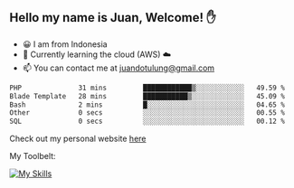 ## Hello my name is Juan, Welcome! ✋

- 😀 I am from Indonesia
- 📖 Currently learning the cloud (AWS) ☁️
- 📫 You can contact me at juandotulung@gmail.com

<!--START_SECTION:waka-->

```txt
PHP              31 mins         ████████████▒░░░░░░░░░░░░   49.59 %
Blade Template   28 mins         ███████████▒░░░░░░░░░░░░░   45.09 %
Bash             2 mins          █░░░░░░░░░░░░░░░░░░░░░░░░   04.65 %
Other            0 secs          ░░░░░░░░░░░░░░░░░░░░░░░░░   00.55 %
SQL              0 secs          ░░░░░░░░░░░░░░░░░░░░░░░░░   00.12 %
```

<!--END_SECTION:waka-->

Check out my personal website [here](https://juanchristian.com)

My Toolbelt:

[![My Skills](https://skillicons.dev/icons?i=go,js,ts,nodejs,express,react,nextjs,vue,tailwind,vite,html,css,python,php,aws,bash,linux,postgres,mysql,redis,kafka,docker,vercel,netlify,vscode,figma)](https://skillicons.dev)


